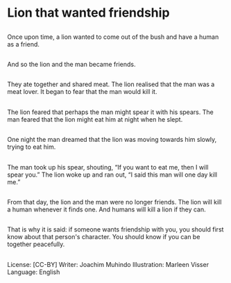 # Lion that wanted friendship

##
Once upon time, a lion
wanted to come out of
the bush and have a
human as a friend.

##
And so the lion and the
man became friends.

##
They ate together and
shared meat. The lion
realised that the man
was a meat lover. It
began to fear that the
man would kill it.

##
The lion feared that
perhaps the man might
spear it with his spears.
The man feared that
the lion might eat him
at night when he slept.

##
One night the man
dreamed that the lion
was moving towards
him slowly, trying to eat
him.

##
The man took up his
spear, shouting, “If you
want to eat me, then I
will spear you.” The lion
woke up and ran out, “I
said this man will one
day kill me.”

##
From that day, the lion
and the man were no
longer friends. The lion
will kill a human
whenever it finds one.
And humans will kill a
lion if they can.

##
That is why it is said: if someone wants
friendship with you, you should first know
about that person's character. You should
know if you can be together peacefully.

##
License: [CC-BY]
Writer: Joachim Muhindo
Illustration: Marleen Visser
Language: English
